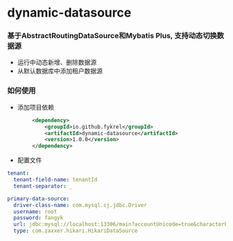 # dynamic-datasource
### 基于AbstractRoutingDataSource和Mybatis Plus, 支持动态切换数据源
- 运行中动态新增、删除数据源
- 从默认数据库中添加租户数据源

### 如何使用
- 添加项目依赖
```xml
        <dependency>
            <groupId>io.github.fykrel</groupId>
            <artifactId>dynamic-datasource</artifactId>
            <version>1.0.0</version>
        </dependency>
```
- 配置文件
```yaml
tenant:
  tenant-field-name: tenantId
  tenant-separator: _

primary-data-source:
  driver-class-name: com.mysql.cj.jdbc.Driver
  username: root
  password: fangyk
  url: jdbc:mysql://localhost:13306/main?accountUnicode=true&characterEncoding=utf-8&serverTimezone=Asia/Shanghai&allowMultiQueries=true
  type: com.zaxxer.hikari.HikariDataSource
```
